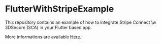 # FlutterWithStripeExample

This repository contains an example of how to integrate Stripe Connect \w 3DSecure (SCA) in your Flutter based app.

More informations are available [Here](https://itnext.io/flutter-stripe-connect-3dsecure-sca-ab8fd364ca1e).

